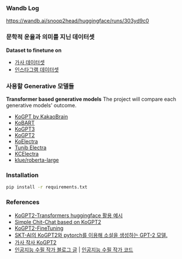 ### Wandb Log

https://wandb.ai/snoop2head/huggingface/runs/303yd9c0

### 문학적 운율과 의미를 지닌 데이터셋

**Dataset to finetune on**

- [가사 데이터셋](_clones/char-rnn-tensorflow/data/lyricskor/input.txt)
- [인스타그램 데이터셋](https://drive.google.com/drive/u/0/folders/1KNbBE5ENNzwT6A_GyAmyaofJUyBcFkQ4)

### 사용할 Generative 모델들

**Transformer based generative models**
The project will compare each generative models' outcome.

- [KoGPT by KakaoBrain](https://github.com/kakaobrain/kogpt)
- [KoBART](https://github.com/SKT-AI/KoBART)
- [KoGPT3](https://huggingface.co/skt/ko-gpt-trinity-1.2B-v0.5)
- [KoGPT2](https://huggingface.co/taeminlee/kogpt2)
- [KoElectra](https://github.com/monologg/KoELECTRA)
- [Tunib Electra](https://github.com/tunib-ai/tunib-electra)
- [KCElectra](https://huggingface.co/beomi/KcELECTRA-base)
- [klue/roberta-large](https://huggingface.co/klue/roberta-large)

### Installation

```bash
pip install -r requirements.txt
```

### References

- [KoGPT2-Transformers huggingface 활용 예시](https://github.com/taeminlee/KoGPT2-Transformers)
- [Simple Chit-Chat based on KoGPT2](https://github.com/haven-jeon/KoGPT2-chatbot)
- [KoGPT2-FineTuning](https://github.com/gyunggyung/KoGPT2-FineTuning)
- [SKT-AI의 KoGPT2와 pytorch를 이용해 소설을 생성하는 GPT-2 모델.](https://github.com/shbictai/narrativeKoGPT2)
- [가사 작사 KoGPT2](https://github.com/forus-ai/KoGPT2-Lyrics-Generation-FineTuning-Version1)
- [인공지능 수필 작가 블로그 글](https://jeinalog.tistory.com/entry/AI-x-Bookathon-%EC%9D%B8%EA%B3%B5%EC%A7%80%EB%8A%A5%EC%9D%84-%EC%88%98%ED%95%84-%EC%9E%91%EA%B0%80%EB%A1%9C-%ED%95%99%EC%8A%B5%EC%8B%9C%EC%BC%9C%EB%B3%B4%EC%9E%90) | [인공지능 수필 작가 코드](https://github.dev/jeina7/GPT2-essay-writer)
